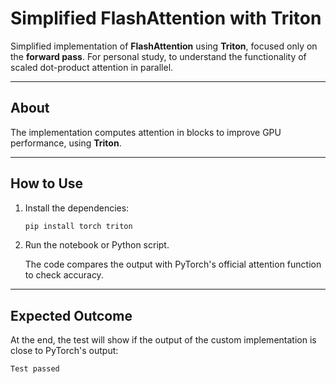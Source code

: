 # Simplified FlashAttention with Triton

Simplified implementation of **FlashAttention** using **Triton**, focused only on the **forward pass**. For personal study, to understand the functionality of scaled dot-product attention in parallel.

---

## About

The implementation computes attention in blocks to improve GPU performance, using **Triton**.

---

## How to Use

1. Install the dependencies:

   ```bash
   pip install torch triton
   ```

2. Run the notebook or Python script.

   The code compares the output with PyTorch's official attention function to check accuracy.

---

## Expected Outcome

At the end, the test will show if the output of the custom implementation is close to PyTorch's output:

```bash
Test passed
```
